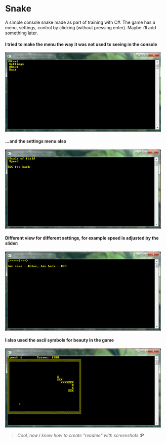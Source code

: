 # Snake
A simple console snake made as part of training with C#. The game has a menu, settings, control by clicking (without pressing enter). Maybe i'll add something later.

#### I tried to make the menu the way it was not used to seeing in the console
![main menu](1.png)

#### ...and the settings menu also
![settings menu](2.png)

#### Different view for different settings, for example speed is adjusted by the slider:
![speed setting](3.png)

#### I also used the ascii symbols for beauty in the game
![gameplay](4.png)

> _Cool, now I know how to create "readme" with screenshots_ **:P**
